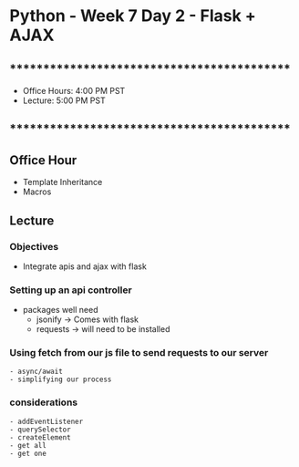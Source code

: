 # Python - Week 7 Day 2 - Flask + AJAX  
        
## ******************************************

- Office Hours:  4:00 PM PST
- Lecture:       5:00 PM PST

## ******************************************

## Office Hour

- Template Inheritance
- Macros

## Lecture
    
### Objectives

- Integrate apis and ajax with flask

### Setting up an api controller

- packages well need
    - jsonify -> Comes with flask
    - requests -> will need to be installed 

### Using fetch from our js file to send requests to our server
    
    - async/await
    - simplifying our process

### considerations

    - addEventListener
    - querySelector
    - createElement
    - get all
    - get one
    





